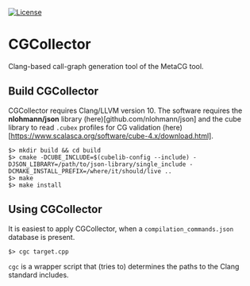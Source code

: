 [![License](https://img.shields.io/badge/License-BSD%203--Clause-blue.svg)](https://opensource.org/licenses/BSD-3-Clause)

# CGCollector

Clang-based call-graph generation tool of the MetaCG tool.

## Build CGCollector

CGCollector requires Clang/LLVM version 10.
The software requires the **nlohmann/json** library (here)[github.com/nlohmann/json] and the cube library to read `.cubex` profiles for CG validation (here)[https://www.scalasca.org/software/cube-4.x/download.html].

```{.sh}
$> mkdir build && cd build
$> cmake -DCUBE_INCLUDE=$(cubelib-config --include) -DJSON_LIBRARY=/path/to/json-library/single_include -DCMAKE_INSTALL_PREFIX=/where/it/should/live ..
$> make
$> make install
```

## Using CGCollector

It is easiest to apply CGCollector, when a `compilation_commands.json` database is present.

```{.sh}
$> cgc target.cpp
```

`cgc` is a wrapper script that (tries to) determines the paths to the Clang standard includes.
